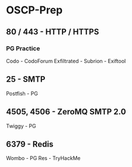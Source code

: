 # OSCP-Prep

## 80 / 443 - HTTP / HTTPS

### PG Practice
Codo - CodoForum
Exfiltrated - Subrion - Exiftool


## 25 - SMTP
Postfish - PG


## 4505, 4506 - ZeroMQ SMTP 2.0
Twiggy - PG


## 6379 - Redis
Wombo - PG
Res - TryHackMe